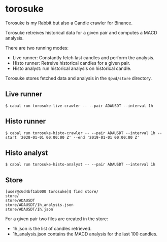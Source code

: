 # torosuke

Torosuke is my Rabbit but also a Candle crawler for Binance.

Torosuke retreives historical data for a given pair and computes a MACD analysis.

There are two running modes:

- Live runner: Constantly fetch last candles and perform the analysis.
- Histo runner: Retreive historical candles for a given pair.
- Histo analyst: run historical analysis on historical candle.

Torosuke stores fetched data and analysis in the `$pwd/store` directory.

## Live runner

```ShellSession
$ cabal run torosuke-live-crawler -- --pair ADAUSDT --interval 1h
```

## Histo runner

```ShellSession
$ cabal run torosuke-histo-crawler -- --pair ADAUSDT --interval 1h --start '2020-01-01 00:00:00 Z' --end '2019-01-01 00:00:00 Z'
```

## Histo analyst

```ShellSession
$ cabal run torosuke-histo-analyst -- --pair ADAUSDT --interval 1h
```

## Store

```ShellSession
[user@c6d4bf1ab000 torosuke]$ find store/
store/
store/ADAUSDT
store/ADAUSDT/1h_analysis.json
store/ADAUSDT/1h.json
```

For a given pair two files are created in the store:

- 1h.json is the list of candles retrieved.
- 1h_analysis.json contains the MACD analysis for the last 100 candles.
